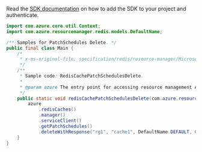 Read the [SDK documentation](https://github.com/Azure/azure-sdk-for-java/blob/azure-resourcemanager_2.15.0/sdk/resourcemanager/azure-resourcemanager/README.md) on how to add the SDK to your project and authenticate.

```java
import com.azure.core.util.Context;
import com.azure.resourcemanager.redis.models.DefaultName;

/** Samples for PatchSchedules Delete. */
public final class Main {
    /*
     * x-ms-original-file: specification/redis/resource-manager/Microsoft.Cache/stable/2021-06-01/examples/RedisCachePatchSchedulesDelete.json
     */
    /**
     * Sample code: RedisCachePatchSchedulesDelete.
     *
     * @param azure The entry point for accessing resource management APIs in Azure.
     */
    public static void redisCachePatchSchedulesDelete(com.azure.resourcemanager.AzureResourceManager azure) {
        azure
            .redisCaches()
            .manager()
            .serviceClient()
            .getPatchSchedules()
            .deleteWithResponse("rg1", "cache1", DefaultName.DEFAULT, Context.NONE);
    }
}
```
